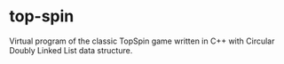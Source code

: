 # top-spin

Virtual program of the classic TopSpin game written in C++ with Circular Doubly Linked List data structure.
